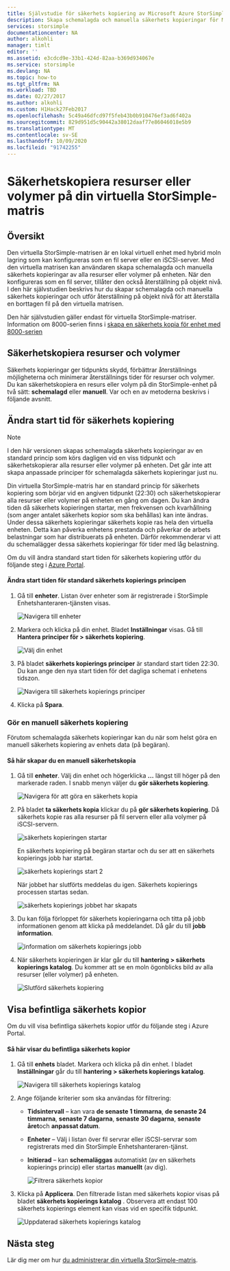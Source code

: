 ```yaml
---
title: Självstudie för säkerhets kopiering av Microsoft Azure StorSimple virtuell matris | Microsoft Docs
description: Skapa schemalagda och manuella säkerhets kopieringar för Microsoft Azure StorSimple virtuell matris och utför återställning på objekt nivå för att återställa en borttagen fil på den virtuella matrisen.
services: storsimple
documentationcenter: NA
author: alkohli
manager: timlt
editor: ''
ms.assetid: e3cdcd9e-33b1-424d-82aa-b369d934067e
ms.service: storsimple
ms.devlang: NA
ms.topic: how-to
ms.tgt_pltfrm: NA
ms.workload: TBD
ms.date: 02/27/2017
ms.author: alkohli
ms.custom: H1Hack27Feb2017
ms.openlocfilehash: 5c49a46dfcd97f5feb43b0b910476ef3ad6f402a
ms.sourcegitcommit: 829d951d5c90442a38012daaf77e86046018e5b9
ms.translationtype: MT
ms.contentlocale: sv-SE
ms.lasthandoff: 10/09/2020
ms.locfileid: "91742255"
---
```

# <a name="back-up-shares-or-volumes-on-your-storsimple-virtual-array"></a>Säkerhetskopiera resurser eller volymer på din virtuella StorSimple-matris

## <a name="overview"></a>Översikt

Den virtuella StorSimple-matrisen är en lokal virtuell enhet med hybrid moln lagring som kan konfigureras som en fil server eller en iSCSI-server. Med den virtuella matrisen kan användaren skapa schemalagda och manuella säkerhets kopieringar av alla resurser eller volymer på enheten. När den konfigureras som en fil server, tillåter den också återställning på objekt nivå. I den här självstudien beskrivs hur du skapar schemalagda och manuella säkerhets kopieringar och utför återställning på objekt nivå för att återställa en borttagen fil på den virtuella matrisen.

Den här självstudien gäller endast för virtuella StorSimple-matriser. Information om 8000-serien finns i [skapa en säkerhets kopia för enhet med 8000-serien](storsimple-manage-backup-policies-u2.md)

## <a name="back-up-shares-and-volumes"></a>Säkerhetskopiera resurser och volymer

Säkerhets kopieringar ger tidpunkts skydd, förbättrar återställnings möjligheterna och minimerar återställnings tider för resurser och volymer. Du kan säkerhetskopiera en resurs eller volym på din StorSimple-enhet på två sätt: **schemalagd** eller **manuell**. Var och en av metoderna beskrivs i följande avsnitt.

## <a name="change-the-backup-start-time"></a>Ändra start tid för säkerhets kopiering

> [!NOTE]
> I den här versionen skapas schemalagda säkerhets kopieringar av en standard princip som körs dagligen vid en viss tidpunkt och säkerhetskopierar alla resurser eller volymer på enheten. Det går inte att skapa anpassade principer för schemalagda säkerhets kopieringar just nu.


Din virtuella StorSimple-matris har en standard princip för säkerhets kopiering som börjar vid en angiven tidpunkt (22:30) och säkerhetskopierar alla resurser eller volymer på enheten en gång om dagen. Du kan ändra tiden då säkerhets kopieringen startar, men frekvensen och kvarhållning (som anger antalet säkerhets kopior som ska behållas) kan inte ändras. Under dessa säkerhets kopieringar säkerhets kopie ras hela den virtuella enheten. Detta kan påverka enhetens prestanda och påverkar de arbets belastningar som har distribuerats på enheten. Därför rekommenderar vi att du schemalägger dessa säkerhets kopieringar för tider med låg belastning.

 Om du vill ändra standard start tiden för säkerhets kopiering utför du följande steg i [Azure Portal](https://portal.azure.com/).

#### <a name="to-change-the-start-time-for-the-default-backup-policy"></a>Ändra start tiden för standard säkerhets kopierings principen

1. Gå till **enheter**. Listan över enheter som är registrerade i StorSimple Enhetshanteraren-tjänsten visas. 
   
    ![Navigera till enheter](./media/storsimple-virtual-array-backup/changebuschedule1.png)

2. Markera och klicka på din enhet. Bladet **Inställningar** visas. Gå till **Hantera principer för > säkerhets kopiering**.
   
    ![Välj din enhet](./media/storsimple-virtual-array-backup/changebuschedule2.png)

3. På bladet **säkerhets kopierings principer** är standard start tiden 22:30. Du kan ange den nya start tiden för det dagliga schemat i enhetens tidszon.
   
    ![Navigera till säkerhets kopierings principer](./media/storsimple-virtual-array-backup/changebuschedule5.png)

4. Klicka på **Spara**.

### <a name="take-a-manual-backup"></a>Gör en manuell säkerhets kopiering

Förutom schemalagda säkerhets kopieringar kan du när som helst göra en manuell säkerhets kopiering av enhets data (på begäran).

#### <a name="to-create-a-manual-backup"></a>Så här skapar du en manuell säkerhetskopia

1. Gå till **enheter**. Välj din enhet och högerklicka **...** längst till höger på den markerade raden. I snabb menyn väljer du **gör säkerhets kopiering**.
   
    ![Navigera för att göra en säkerhets kopia](./media/storsimple-virtual-array-backup/takebackup1m.png)

2. På bladet **ta säkerhets kopia** klickar du på **gör säkerhets kopiering**. Då säkerhets kopie ras alla resurser på fil servern eller alla volymer på iSCSI-servern. 
   
    ![säkerhets kopieringen startar](./media/storsimple-virtual-array-backup/takebackup2m.png)
   
    En säkerhets kopiering på begäran startar och du ser att en säkerhets kopierings jobb har startat.
   
    ![säkerhets kopierings start 2](./media/storsimple-virtual-array-backup/takebackup3m.png) 
   
    När jobbet har slutförts meddelas du igen. Säkerhets kopierings processen startas sedan.
   
    ![säkerhets kopierings jobbet har skapats](./media/storsimple-virtual-array-backup/takebackup4m.png)

3. Du kan följa förloppet för säkerhets kopieringarna och titta på jobb informationen genom att klicka på meddelandet. Då går du till  **jobb information**.
   
     ![information om säkerhets kopierings jobb](./media/storsimple-virtual-array-backup/takebackup5m.png)

4. När säkerhets kopieringen är klar går du till **hantering > säkerhets kopierings katalog**. Du kommer att se en moln ögonblicks bild av alla resurser (eller volymer) på enheten.
   
    ![Slutförd säkerhets kopiering](./media/storsimple-virtual-array-backup/takebackup19m.png) 

## <a name="view-existing-backups"></a>Visa befintliga säkerhets kopior
Om du vill visa befintliga säkerhets kopior utför du följande steg i Azure Portal.

#### <a name="to-view-existing-backups"></a>Så här visar du befintliga säkerhets kopior

1. Gå till **enhets** bladet. Markera och klicka på din enhet. I bladet **Inställningar** går du till **hantering > säkerhets kopierings katalog**.
   
    ![Navigera till säkerhets kopierings katalog](./media/storsimple-virtual-array-backup/viewbackups1.png)
2. Ange följande kriterier som ska användas för filtrering:
   
   - **Tidsintervall** – kan vara **de senaste 1 timmarna**, **de senaste 24 timmarna**, **senaste 7 dagarna**, **senaste 30 dagarna**, **senaste året**och **anpassat datum**.
    
   - **Enheter** – Välj i listan över fil servrar eller iSCSI-servrar som registrerats med din StorSimple Enhetshanteraren-tjänst.
   
   - **Initierad** – kan **schemaläggas** automatiskt (av en säkerhets kopierings princip) eller startas **manuellt** (av dig).
   
     ![Filtrera säkerhets kopior](./media/storsimple-virtual-array-backup/viewbackups2.png)

3. Klicka på **Applicera**. Den filtrerade listan med säkerhets kopior visas på bladet **säkerhets kopierings katalog** . Observera att endast 100 säkerhets kopierings element kan visas vid en specifik tidpunkt.
   
    ![Uppdaterad säkerhets kopierings katalog](./media/storsimple-virtual-array-backup/viewbackups3.png)

## <a name="next-steps"></a>Nästa steg

Lär dig mer om hur [du administrerar din virtuella StorSimple-matris](storsimple-ova-web-ui-admin.md).

